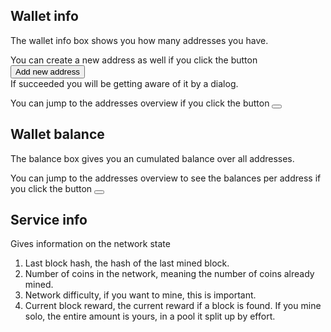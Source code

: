 ## Wallet info

<p>The wallet info box shows you how many addresses you have.</p>

<p>You can create a new address as well if you click the button <button class="btn btn-primary">Add new address</button> 
<br/>
If succeeded you will be getting aware of it by a dialog.
</p>
<p>
You can jump to the addresses overview if you click the button <button class="btn btn-primary"><i class="ion-edit"></i></button>
</p>

## Wallet balance

<p>The balance box gives you an cumulated balance over all addresses.</p>

<p>
You can jump to the addresses overview to see the balances per address if you click the button <button class="btn btn-primary"><i class="ion-edit"></i></button>
</p>

## Service info
<p>Gives information on the network state</p>

1. Last block hash, the hash of the last mined block.
2. Number of coins in the network, meaning the number of coins already mined.
3. Network difficulty, if you want to mine, this is important.
4. Current block reward, the current reward if a block is found. If you mine solo, the entire amount is yours, in a pool it split up by effort. 
